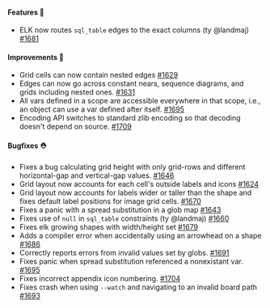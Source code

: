 #### Features 🚀

- ELK now routes `sql_table` edges to the exact columns (ty @landmaj) [#1681](https://github.com/terrastruct/d2/pull/1681)

#### Improvements 🧹

- Grid cells can now contain nested edges [#1629](https://github.com/terrastruct/d2/pull/1629)
- Edges can now go across constant nears, sequence diagrams, and grids including nested ones. [#1631](https://github.com/terrastruct/d2/pull/1631)
- All vars defined in a scope are accessible everywhere in that scope, i.e., an object can use a var defined after itself. [#1695](https://github.com/terrastruct/d2/pull/1695)
- Encoding API switches to standard zlib encoding so that decoding doesn't depend on source. [#1709](https://github.com/terrastruct/d2/pull/1709)

#### Bugfixes ⛑️

- Fixes a bug calculating grid height with only grid-rows and different horizontal-gap and vertical-gap values. [#1646](https://github.com/terrastruct/d2/pull/1646)
- Grid layout now accounts for each cell's outside labels and icons [#1624](https://github.com/terrastruct/d2/pull/1624)
- Grid layout now accounts for labels wider or taller than the shape and fixes default label positions for image grid cells. [#1670](https://github.com/terrastruct/d2/pull/1670)
- Fixes a panic with a spread substitution in a glob map [#1643](https://github.com/terrastruct/d2/pull/1643)
- Fixes use of `null` in `sql_table` constraints (ty @landmaj) [#1660](https://github.com/terrastruct/d2/pull/1660)
- Fixes elk growing shapes with width/height set [#1679](https://github.com/terrastruct/d2/pull/1679)
- Adds a compiler error when accidentally using an arrowhead on a shape [#1686](https://github.com/terrastruct/d2/pull/1686)
- Correctly reports errors from invalid values set by globs. [#1691](https://github.com/terrastruct/d2/pull/1691)
- Fixes panic when spread substitution referenced a nonexistant var. [#1695](https://github.com/terrastruct/d2/pull/1695)
- Fixes incorrect appendix icon numbering. [#1704](https://github.com/terrastruct/d2/pull/1704)
- Fixes crash when using `--watch` and navigating to an invalid board path [#1693](https://github.com/terrastruct/d2/pull/1693)
